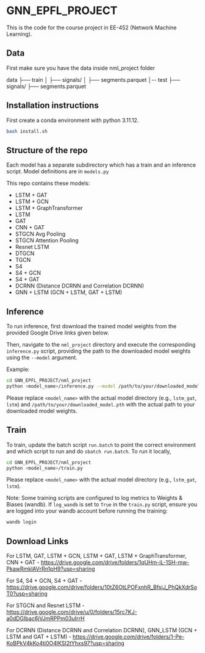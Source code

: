 # GNN_EPFL_PROJECT

This is the code for the course project in EE-452 (Network Machine Learning).

## Data
First make sure you have the data inside nml_project folder

data 
├── train 
│   ├── signals/
│   ├── segments.parquet
│-- test
     ├── signals/
     ├── segments.parquet


## Installation instructions

First create a conda environment with python 3.11.12.

```bash
bash install.sh
```

## Structure of the repo

Each model has a separate subdirectory which has a train and an inference script. Model definitions are in `models.py`

This repo contains these models:

*   LSTM + GAT
*   LSTM + GCN
*   LSTM + GraphTransformer
*   LSTM
*   GAT
*   CNN + GAT
*   STGCN Avg Pooling
*   STGCN Attention Pooling
*   Resnet LSTM
*   DTGCN
*   TGCN
*   S4 
*   S4 + GCN
*   S4 + GAT
*   DCRNN (Distance DCRNN and Correlation DCRNN)
*   GNN + LSTM (GCN + LSTM, GAT + LSTM)

## Inference

To run inference, first download the trained model weights from the provided Google Drive links given below.

Then, navigate to the `nml_project` directory and execute the corresponding `inference.py` script, providing the path to the downloaded model weights using the `--model` argument.

Example:

```bash
cd GNN_EPFL_PROJECT/nml_project
python <model_name>/inference.py --model /path/to/your/downloaded_model.pth
```

Please replace `<model_name>` with the actual model directory (e.g., `lstm_gat`, `lstm`) and `/path/to/your/downloaded_model.pth` with the actual path to your downloaded model weights.

## Train

To train, update the batch script `run.batch` to point the correct environment and which script to run and do `sbatch run.batch`. To run it locally,

```bash
cd GNN_EPFL_PROJECT/nml_project
python <model_name>/train.py
```

Please replace `<model_name>` with the actual model directory (e.g., `lstm_gat`, `lstm`).

Note: Some training scripts are configured to log metrics to Weights & Biases (wandb). If `log_wandb` is set to `True` in the `train.py` script, ensure you are logged into your wandb account before running the training:

```bash
wandb login
```

## Download Links

For LSTM, GAT, LSTM + GCN, LSTM + GAT, LSTM + GraphTransformer, CNN + GAT - https://drive.google.com/drive/folders/1qUHm-iL-1SH-mw-PkawRmklAVrRn1pH9?usp=sharing

For S4, S4 + GCN, S4 + GAT - https://drive.google.com/drive/folders/10tZ6OtLPOFxnhR_BfsiJ_PhQkXdrSoT0?usp=sharing

For STGCN and Resnet LSTM - https://drive.google.com/drive/u/0/folders/15rc7KJ-a0dDGIbac6jVJmRPPm03uIrrH

For DCRNN (Distance DCRNN and Correlation DCRNN), GNN_LSTM (GCN + LSTM and GAT + LSTM) - https://drive.google.com/drive/folders/1-Pe-KoBPkV4kKo4ti0O4lKSI2tYhxs97?usp=sharing
